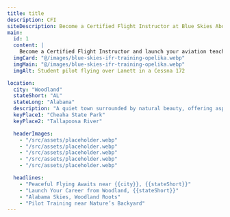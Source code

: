 ```yaml
---
title: title
description: CFI
siteDescription: Become a Certified Flight Instructor at Blue Skies Above in Lannet, Alabama. Build flight hours, inspire new pilots, and advance your aviation career with expert training. Enroll today!
main:
  id: 1
  content: |
    Become a Certified Flight Instructor and launch your aviation teaching career at Blue Skies Above in Lannet, Alabama - training the next generation of pilots.
  imgCard: "@/images/blue-skies-ifr-training-opelika.webp"
  imgMain: "@/images/blue-skies-ifr-training-opelika.webp"
  imgAlt: Student pilot flying over Lanett in a Cessna 172

location:
  city: "Woodland"
  stateShort: "AL"
  stateLong: "Alabama"
  description: "A quiet town surrounded by natural beauty, offering aspiring pilots a serene and focused training environment."
  keyPlace1: "Cheaha State Park"
  keyPlace2: "Tallapoosa River"

  headerImages:
    - "/src/assets/placeholder.webp"
    - "/src/assets/placeholder.webp"
    - "/src/assets/placeholder.webp"
    - "/src/assets/placeholder.webp"
    - "/src/assets/placeholder.webp"

  headlines:
    - "Peaceful Flying Awaits near {{city}}, {{stateShort}}"
    - "Launch Your Career from Woodland, {{stateShort}}"
    - "Alabama Skies, Woodland Roots"
    - "Pilot Training near Nature’s Backyard"
---
```

